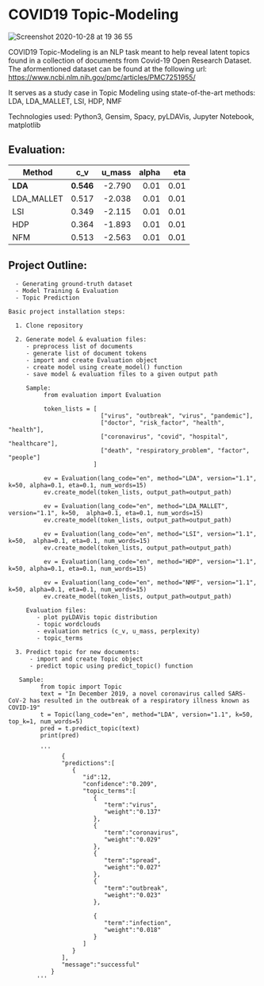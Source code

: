# COVID19 Topic-Modeling

![Screenshot 2020-10-28 at 19 36 55](https://user-images.githubusercontent.com/11573356/97481416-16c73280-1955-11eb-8740-614883415b62.png)

COVID19 Topic-Modeling is an NLP task meant to help reveal latent topics found in a collection of documents from Covid-19 Open Research Dataset.
The aformentioned dataset can be found at the following url: https://www.ncbi.nlm.nih.gov/pmc/articles/PMC7251955/

It serves as a study case in Topic Modeling using state-of-the-art methods: LDA, LDA_MALLET, LSI, HDP, NMF 

Technologies used: Python3, Gensim, Spacy, pyLDAVis, Jupyter Notebook, matplotlib

## Evaluation:

  |      Method   |     c_v       | u_mass    | alpha | eta |
  | ------------- |:-------------:| ---------:|------:|----:|
  | **LDA**       | **0.546**     | -2.790    | 0.01  | 0.01|
  | LDA_MALLET    | 0.517         | -2.038    | 0.01  | 0.01|
  | LSI           | 0.349         | -2.115    | 0.01  | 0.01|
  | HDP           | 0.364         | -1.893    | 0.01  | 0.01|
  | NFM           | 0.513         | -2.563    | 0.01  | 0.01|
  
## Project Outline:
```
  - Generating ground-truth dataset
  - Model Training & Evaluation
  - Topic Prediction

Basic project installation steps:

  1. Clone repository

  2. Generate model & evaluation files:
     - preprocess list of documents
     - generate list of document tokens 
     - import and create Evaluation object
     - create model using create_model() function
     - save model & evaluation files to a given output path
     
     Sample:
          from evaluation import Evaluation
          
          token_lists = [
                          ["virus", "outbreak", "virus", "pandemic"], 
                          ["doctor", "risk_factor", "health", "health"], 
                          ["coronavirus", "covid", "hospital", "healthcare"], 
                          ["death", "respiratory_problem", "factor", "people"]
                        ]
          
          ev = Evaluation(lang_code="en", method="LDA", version="1.1", k=50, alpha=0.1, eta=0.1, num_words=15)	
          ev.create_model(token_lists, output_path=output_path)	
   
          ev = Evaluation(lang_code="en", method="LDA_MALLET", version="1.1", k=50,  alpha=0.1, eta=0.1, num_words=15)	
          ev.create_model(token_lists, output_path=output_path)	
   
          ev = Evaluation(lang_code="en", method="LSI", version="1.1", k=50,  alpha=0.1, eta=0.1, num_words=15)	
          ev.create_model(token_lists, output_path=output_path)
          
          ev = Evaluation(lang_code="en", method="HDP", version="1.1", k=50, alpha=0.1, eta=0.1, num_words=15)	
  
          ev = Evaluation(lang_code="en", method="NMF", version="1.1", k=50, alpha=0.1, eta=0.1, num_words=15)	
          ev.create_model(token_lists, output_path=output_path)	
    
     Evaluation files:
        - plot pyLDAVis topic distribution
        - topic wordclouds
        - evaluation metrics (c_v, u_mass, perplexity)
        - topic_terms 
  
  3. Predict topic for new documents:
      - import and create Topic object
      - predict topic using predict_topic() function

   Sample:
         from topic import Topic
         text = "In December 2019, a novel coronavirus called SARS-CoV-2 has resulted in the outbreak of a respiratory illness known as COVID-19"
         t = Topic(lang_code="en", method="LDA", version="1.1", k=50, top_k=1, num_words=5)
         pred = t.predict_topic(text)
         print(pred)
         
         '''    
               {
               "predictions":[
                  {
                     "id":12,
                     "confidence":"0.209",
                     "topic_terms":[
                        {
                           "term":"virus",
                           "weight":"0.137"
                        },
                        {
                           "term":"coronavirus",
                           "weight":"0.029"
                        },
                        {
                           "term":"spread",
                           "weight":"0.027"
                        },
                        {
                           "term":"outbreak",
                           "weight":"0.023"
                        },
     
                        {
                           "term":"infection",
                           "weight":"0.018"
                        }
                     ]
                  }
               ],
               "message":"successful"
            }
        '''
       
```
